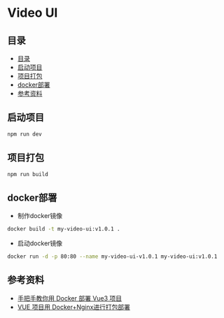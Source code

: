 # Video UI

## 目录
- [目录](#目录)
- [启动项目](#启动项目)
- [项目打包](#项目打包)
- [docker部署](#docker部署)
- [参考资料](#参考资料)

## 启动项目
```sh
npm run dev
```

## 项目打包
```sh
npm run build
```

## docker部署
* 制作docker镜像
```sh
docker build -t my-video-ui:v1.0.1 .
```
* 启动docker镜像
```sh
docker run -d -p 80:80 --name my-video-ui-v1.0.1 my-video-ui:v1.0.1
```

## 参考资料
* [手把手教你用 Docker 部署 Vue3 项目](https://blog.csdn.net/weixin_57849570/article/details/132101497)
* [VUE 项目用 Docker+Nginx进行打包部署](https://blog.csdn.net/weixin_44834981/article/details/139775714)